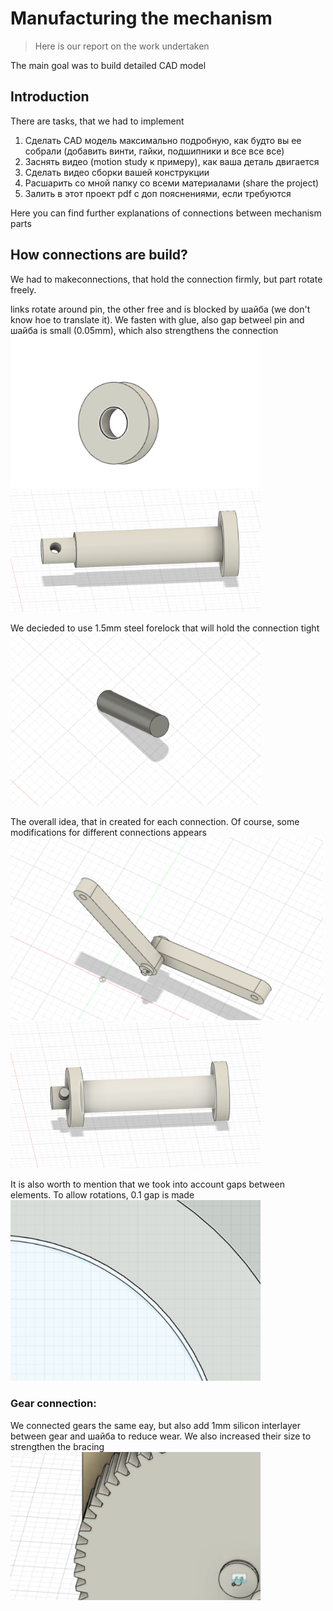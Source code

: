 #  Manufacturing the mechanism
>Here is our report on the work undertaken

The main goal was to build detailed CAD model

## Introduction 
There are tasks, that we had to implement
1. Сделать CAD модель максимально подробную, как будто вы ее собрали (добавить винти, гайки, подшипники и все все все)
2. Заснять видео (motion study к примеру), как ваша деталь двигается
3. Сделать видео сборки вашей конструкции
4. Расшарить со мной папку со всеми материалами (share the project)
5. Залить в этот проект pdf с доп пояснениями, если требуются

Here you can find further explanations of connections between mechanism parts

## How connections are build?
We had to makeconnections, that hold the connection firmly, but part rotate freely. 

links rotate around pin, the other free and is blocked by шайба (we don't know hoe to translate it). We fasten with glue, also gap betweel pin and шайба is small (0.05mm), which also strengthens the connection
<img src="./images/шайба.png" width="400">
<img src="./images/ось.png" width="400">

We decieded to use 1.5mm steel forelock that will hold the connection tight
<img src="./images/шплинт.png" width="400">

The overall idea, that in created for each connection. Of course, some modifications for different connections appears
<img src="./images/крепление.png" width="500">
<img src="./images/соединение.png" width="400">
  
It is also worth to mention that we took into account gaps between elements. To allow rotations, 0.1 gap is made 
<img src="./images/промежутки.jpg" width="400">

### Gear connection:
We connected gears the same eay, but also add 1mm silicon interlayer between gear and шайба to reduce wear. We also increased their size to strengthen the bracing
<img src="./images/шестерня.png" width="400">


